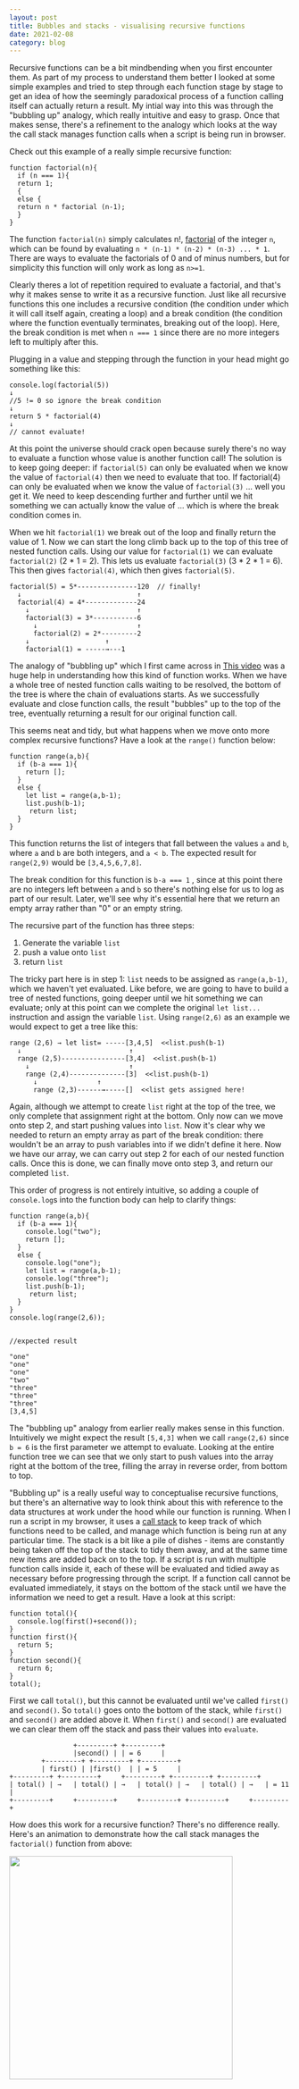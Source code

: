 ```yaml
---
layout: post
title: Bubbles and stacks - visualising recursive functions
date: 2021-02-08
category: blog
---
```


Recursive functions can be a bit mindbending when you first encounter them. As part of my process to understand them better I looked at some simple examples and tried to step through each function stage by stage to get an idea of how the seemingly paradoxical process of a function calling itself can actually return a result. My intial way into this was through the "bubbling up" analogy, which really intuitive and easy to grasp. Once that makes sense, there's a refinement to the analogy which looks at the way the call stack manages function calls when a script is being run in browser.

Check out this example of a really simple recursive function:

	function factorial(n){
	  if (n === 1){
	  return 1;
	  {
	  else {
	  return n * factorial (n-1);
	  }
	}

The function `factorial(n)` simply calculates n!, [factorial](https://en.wikipedia.org/wiki/Factorial) of the integer `n`, which can be found by evaluating `n * (n-1) * (n-2) * (n-3) ... * 1`. There are ways to evaluate the factorials of 0 and of minus numbers, but for simplicity this function will only work as long as `n>=1`.

Clearly theres a lot of repetition required to evaluate a factorial, and that's why it makes sense to write it as a recursive function. Just like all recursive functions this one includes a recursive condition (the condition under which it will call itself again, creating a loop) and a break condition (the condition where the function eventually terminates, breaking out of the loop). Here, the break condition is met when `n === 1` since there are no more integers left to multiply after this.

Plugging in a value and stepping through the function in your head might go something like this:

	console.log(factorial(5))
	↓
	//5 != 0 so ignore the break condition
	↓
	return 5 * factorial(4)
	↓
	// cannot evaluate!

At this point the universe should crack open because surely there's no way to evaluate a function whose value is another function call! The solution is to keep going deeper: if `factorial(5)` can only be evaluated when we know the value of `factorial(4)` then we need to evaluate that too. If factorial(4) can only be evaluated when we know the value of `factorial(3)` ... well you get it. We need to keep descending further and further until we hit something we can actually know the value of ... which is where the break condition comes in.

When we hit `factorial(1)` we break out of the loop and finally return the value of 1. Now we can start the long climb back up to the top of this tree of nested function calls. Using our value for `factorial(1)` we can evaluate `factorial(2)` (2 * 1 = 2). This lets us evaluate `factorial(3)` (3 * 2 * 1 = 6). This then gives `factorial(4)`, which then gives `factorial(5)`.


	factorial(5) = 5*---------------120  // finally!
	  ↓                           	↑
	  factorial(4) = 4*-------------24
	    ↓                       	↑
	    factorial(3) = 3*-----------6
	      ↓                     	↑
	      factorial(2) = 2*---------2
		↓                 	↑
		factorial(1) = -----→---1

The analogy of "bubbling up" which I first came across in [This video](https://www.youtube.com/watch?v=LteNqj4DFD8) was a huge help in understanding how this kind of function works. When we have a whole tree of nested function calls waiting to be resolved, the bottom of the tree is where the chain of evaluations starts. As we successfully evaluate and close function calls, the result "bubbles" up to the top of the tree, eventually returning a result for our original function call.

This seems neat and tidy, but what happens when we move onto more complex recursive functions? Have a look at the `range()` function below:


	function range(a,b){
	  if (b-a === 1){
	    return [];
	  }
	  else {
	    let list = range(a,b-1);
	    list.push(b-1);
	     return list;
	  }
	}

This function returns the list of integers that fall between the values `a` and `b`, where `a` and `b` are both integers, and `a < b`. The expected result for `range(2,9)` would be `[3,4,5,6,7,8]`.

The break condition for this function is `b-a === 1` , since at this point there are no integers left between `a` and `b` so there's nothing else for us to log as part of our result. Later, we'll see why it's essential here that we return an empty array rather than "0" or an empty string.

The recursive part of the function has three steps:

1. Generate the variable `list`
2. push a value onto `list`
3. return `list`

The tricky part here is in step 1: `list` needs to be assigned as `range(a,b-1)`, which we haven't yet evaluated. Like before, we are going to have to build a tree of nested functions, going deeper until we hit something we can evaluate; only at this point can we complete the original `let list...` instruction and assign the variable `list`.
Using `range(2,6)` as an example we would expect to get a tree like this:


	range (2,6) → let list= -----[3,4,5]  <<list.push(b-1)
	  ↓                           ↑
	  range (2,5)----------------[3,4]  <<list.push(b-1)
	    ↓                         ↑
	    range (2,4)--------------[3]  <<list.push(b-1)
	      ↓ 		      ↑
	      range (2,3)------→-----[]  <<list gets assigned here!


Again, although we attempt to create `list` right at the top of the tree, we only complete that assignment right at the bottom. Only now can we move onto step 2, and start pushing values into `list`. Now it's clear why we needed to return an empty array as part of the break condition: there wouldn't be an array to push variables into if we didn't define it here. Now we have our array, we can carry out step 2 for each of our nested function calls. Once this is done, we can finally move onto step 3, and return our completed `list`.

This order of progress is not entirely intuitive, so adding a couple of `console.log`s into the function body can help to clarify things:

	function range(a,b){
	  if (b-a === 1){
	    console.log("two");
	    return [];
	  }
	  else {
	    console.log("one");
	    let list = range(a,b-1);
	    console.log("three");
	    list.push(b-1);
	     return list;
	  }
	}
	console.log(range(2,6));


	//expected result

	"one"
	"one"
	"one"
	"two"
	"three"
	"three"
	"three"
	[3,4,5]

The "bubbling up" analogy from earlier really makes sense in this function. Intuitively we might expect the result `[5,4,3]` when we call `range(2,6)` since `b = 6` is the first parameter we attempt to evaluate. Looking at the entire function tree we can see that we only start to push values into the array right at the bottom of the tree, filling the array in reverse order, from bottom to top.

"Bubbling up" is a really useful way to conceptualise recursive functions, but there's an alternative way to look think about this with reference to the data structures at work under the hood while our function is running. When I run a script in my browser, it uses a [call stack](https://developer.mozilla.org/en-US/docs/Glossary/Call_stack) to keep track of which functions need to be called, and manage which function is being run at any particular time. The stack is a bit like a pile of dishes - items are constantly being taken off the top of the stack to tidy them away, and at the same time new items are added back on to the top. If a script is run with multiple function calls inside it, each of these will be evaluated and tidied away as necessary before progressing through the script. If a function call cannot be evaluated immediately, it stays on the bottom of the stack until we have the information we need to get a result. Have a look at this script:

	function total(){
	  console.log(first()+second());
	}
	function first(){
	  return 5;
	}
	function second(){
	  return 6;
	}
	total();


First we call `total()`, but this cannot be evaluated until we've called `first()` and `second()`. So `total()` goes onto the bottom of the stack, while `first()` and `second()` are added above it. When `first()` and `second()` are evaluated we can clear them off the stack and pass their values into `evaluate`.

					+---------+	+---------+
					|second() |	| = 6     |
			+---------+	+---------+	+---------+
			| first() |	|first()  |	| = 5     |
	+---------+	+---------+     +---------+	+---------+	+---------+
	| total() | →   | total() | →   | total() | →	| total() | →   | = 11    |
	+---------+     +---------+     +---------+	+---------+ 	+---------+

How does this work for a recursive function? There's no difference really. Here's an animation to demonstrate how the call stack manages the `factorial()` function from above:

<img src="https://github.com/jxbx/jxbx.github.io/blob/main/images/factorialanim.gif?raw=true" width="400px"
class="blog-img">
